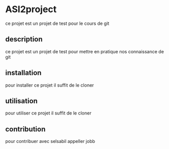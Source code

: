 # ASI2project
ce projet est un projet de test pour le cours de git
## description
ce projet est un projet de test pour mettre en pratique nos connaissance de git
## installation
pour installer ce projet il suffit de le cloner
## utilisation  
pour utiliser ce projet il suffit de le cloner
## contribution
pour contribuer avec selsabil appeller jobb

